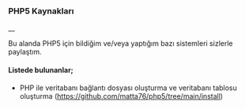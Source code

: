 ### PHP5 Kaynakları
__

Bu alanda PHP5 için bildiğim ve/veya yaptığım bazı sistemleri sizlerle paylaştım.

#### Listede bulunanlar;

- PHP ile veritabanı bağlantı dosyası oluşturma ve veritabanı tablosu oluşturma (https://github.com/matta76/php5/tree/main/install)